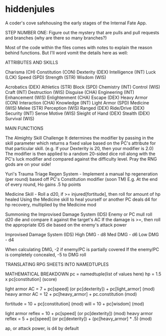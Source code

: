 # hiddenjules
A coder's cove safehousing the early stages of the Internal Fate App.

STEP NUMBER ONE: Figure out the mystery that are pulls and pull requests and branches (why are there so many branches?)

Most of the code within the files comes with notes to explain the reason behind functions. But I'll word vomit the details here as well:

ATTRIBUTES AND SKILLS

Charisma (CH)
Constitution (CON)
Dexterity (DEX)
Intelligence (INT)
Luck (LCK)
Speed (SPD)
Strength (STR)
Wisdom (WIS)

Acrobatics (DEX)
Athletics (STR)
Block (SPD)
Chemistry (INT)
Control (WIS)
Craft (INT)
Destruction (WIS)
Disguise (CHA)
Engineering (INT)
Enhancement (WIS)
Enlightenment (CHA)
Escape (DEX)
Heavy Armor (CON)
Interaction (CHA)
Knowledge (INT)
Light Armor (SPD)
Medicine (WIS)
Melee (STR)
Perception (WIS)
Ranged (DEX)
Ride/Drive (DEX)
Security (INT)
Sense Motive (WIS)
Sleight of Hand (DEX)
Stealth (DEX)
Survival (WIS)


MAIN FUNCTIONS

The Almighty Skill Challenge
It determines the modifier by passing in the skill parameter which returns a fixed value based on
the PC's attribute for that particular skill. (e.g. If your Dexterity is 20, then your modifier is 2.0)
The modifier is then applied to a random 20-sided dice roll along with the PC's luck modifier and
compared against the difficulty level. Pray the RNG gods are on your side!


Yuri's Trauma Triage
Regen System - Implement a manual hp regeneration (per round) based off PC's Constitution modifier (soon TM)
E.g. At the end of every round, Ho gains .5 hp points

Medicine Skill - Roll a d20, if >= injured[fortitude], then roll for amount of hp healed
Using the Medicine skill to heal yourself or another PC deals d4 for hp recovery, multiplied by the Medicine mod


Summoning the Improvised Damage System (IDS)
Enemy or PC mull roll d20 die and compare it against the target's AC
If the damage is >=, then roll the appropriate IDS die based on the enemy's attack power

Improvised Damage System (IDS)
High DMG - d8
Med DMG - d6
Low DMG - d4

When calculating DMG, -2 if enemy/PC is partially covered
If the enemy/PC is completely concealed, -5 to DMG roll


TRANSLATING RPG SHEETS INTO NAMEDTUPLES 

MATHEMATICAL BREAKDOWN
pc = namedtuple(list of values here)
hp = 1.5 x pc[constitution] (score)

light armor AC = 7 + pc[speed] (or pc[dexterity]) + pc[light_armor] (mod)
heavy armor AC = 12 + pc[heavy_armor] + pc.constitution (mod)

fortitude = 10 + pc[constitution] (mod)
will = 10 + pc[wisdom] (mod)

light armor reflex = 10 + pc[speed] (or pc[dexterity]) (mod)
heavy armor reflex = 5 + pc[speed] (or pc[dexterity]) + (pc[heavy_armor] * .5) (mod)

ap, or attack power, is d4 by default
